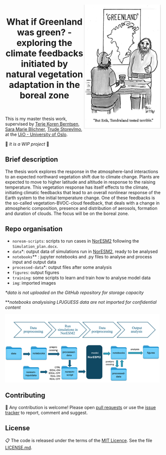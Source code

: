  <img align="right" width="250" src="./img/pic_for_readme2.png">
 <h1 align="center">  What if Greenland was green? - exploring the climate feedbacks initiated by natural vegetation adaptation in the boreal zone </h1> <br>
 
This is my master thesis work, supervised by [Terje Koren Berntsen](https://www.mn.uio.no/geo/english/people/aca/metos/terjebe/), [Sara Marie Blichner](https://github.com/sarambl), [Trude Storevlmo](https://www.mn.uio.no/geo/english/people/aca/metos/truds/index.html), at the [UiO - University of Oslo](https://www.uio.no/english/).

🚧 *It is a WIP project* 🚧

## Brief description
The thesis work explores the response in the atmosphere-land interactions to an expected northward vegetation shift due to climate change. Plants are expected to move to higher latitude and altitude in response to the raising temperature. This vegetation response has itself effects to the climate, initiating climatic feedbacks that lead to an overall nonlinear response of the Earth system to the initial temperature change. One of these feedbacks is the so-called vegetation-BVOC-cloud feedback, that deals with a change in atmospheric composition, presence and distribution of aerosols, formation and duration of clouds. The focus will be on the boreal zone.

## Repo organisation
- `noresm-scripts`: scripts to run cases in [NorESM2](https://github.com/NorESMhub/NorESM) following the `Simulation_plan.docx`.
- `data`*: output data of simulations run in [NorESM2](https://github.com/NorESMhub/NorESM), ready to be analysed
- `notebooks`** : jupyter notebooks and .py files to analyse and process input and output data
- `processed-data`*: output files after some analysis
- `figures`: output figures
- `training`: some scripts to learn and train how to analyse model data
- `img`: imported images

 *\*data is not uploaded on the GitHub repository for storage capacity*
 
 *\**notebooks analysising LPJGUESS data are not imported for confidential content*

 <img align="center" width="500" src="./img/github_workflow.png">

## Contributing

🚧 Any contribution is welcome! Please open [pull requests](https://github.com/adelezaini/master-thesis/pulls) or use the [issue tracker](https://github.com/adelezaini/master-thesis/issues) to report, comment and suggest.


## License

📋 The code is released under the terms of the [MIT Licence](https://opensource.org/licenses/MIT). See the file [LICENSE.md](https://github.com/adelezaini/master-thesis/blob/master/LICENSE).
